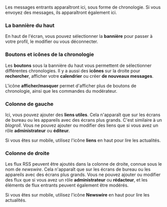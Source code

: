 Les messages entrants apparaîtront ici, sous forme de chronologie. Si vous envoyez des messages, ils apparaîtront également ici.

### La bannière du haut
En haut de l'écran, vous pouvez sélectionner la **bannière** pour passer à votre profil, le modifier ou vous déconnecter.

### Boutons et icônes de la chronologie
Les **boutons** sous la bannière du haut vous permettent de sélectionner différentes chronologies. Il y a aussi des **icônes** sur la droite pour **rechercher**, afficher votre **calendrier** ou créer **de nouveaux messages**.

L'icône **afficher/masquer** permet d'afficher plus de boutons de chronologie, ainsi que les commandes du modérateur.

### Colonne de gauche
Ici, vous pouvez ajouter des **liens utiles**. Cela n'apparaît que sur les écrans de bureau ou les appareils avec des écrans plus grands. C'est similaire à un *blogroll*. Vous ne pouvez ajouter ou modifier des liens que si vous avez un rôle **administrateur** ou **éditeur**.

Si vous êtes sur mobile, utilisez l'icône **liens** en haut pour lire les actualités.

### Colonne de droite
Les flux RSS peuvent être ajoutés dans la colonne de droite, connue sous le nom de *newswire*. Cela n'apparaît que sur les écrans de bureau ou les appareils avec des écrans plus grands. Vous ne pouvez ajouter ou modifier des flux que si vous avez un rôle **administrateur** ou **rédacteur**, et les éléments de flux entrants peuvent également être modérés.

Si vous êtes sur mobile, utilisez l'icône **Newswire** en haut pour lire les actualités.

